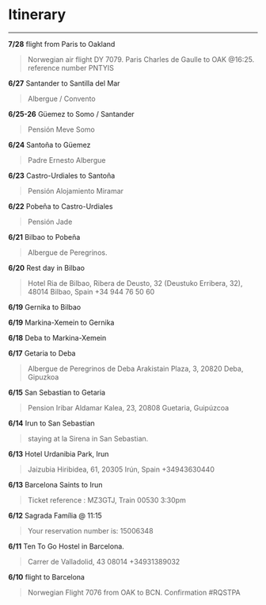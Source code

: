 # Itinerary


---
**7/28** flight from Paris to Oakland
> Norwegian air flight DY 7079.  Paris Charles de Gaulle to OAK  @16:25. reference number PNTYIS

**6/27** Santander to Santilla del Mar
> Albergue / Convento

**6/25-26** Güemez to Somo / Santander
> Pensión Meve Somo

**6/24** Santoña to Güemez
> Padre Ernesto Albergue

**6/23** Castro-Urdiales to Santoña
> Pensión Alojamiento Miramar

**6/22** Pobeña to Castro-Urdiales
> Pensión Jade



**6/21** Bilbao to Pobeña
> Albergue de Peregrinos.

**6/20** Rest day in Bilbao
> Hotel Ria de Bilbao, Ribera de Deusto, 32 (Deustuko Erribera, 32), 48014 Bilbao, Spain +34 944 76 50 60

**6/19** Gernika to Bilbao

**6/19** Markina-Xemein to Gernika

**6/18** Deba to Markina-Xemein

**6/17** Getaria to Deba
> Albergue de Peregrinos de Deba Arakistain Plaza, 3, 20820 Deba, Gipuzkoa

**6/15** San Sebastian to Getaria
> Pension Iribar Aldamar Kalea, 23, 20808 Guetaria, Guipúzcoa

**6/14** Irun to San Sebastian
> staying at la Sirena in San Sebastian.

**6/13** Hotel Urdanibia Park, Irun
> Jaizubia Hiribidea, 61, 20305 Irún, Spain +34943630440

**6/13** Barcelona Saints to Irun
> Ticket reference : MZ3GTJ,  Train 00530 3:30pm

**6/12** Sagrada Família @ 11:15
> Your reservation number is: 15006348

**6/11** Ten To Go Hostel in Barcelona.
> Carrer de Valladolid, 43 08014 +34931389032

**6/10** flight to Barcelona
> Norwegian Flight 7076 from OAK to BCN. Confirmation #RQSTPA
